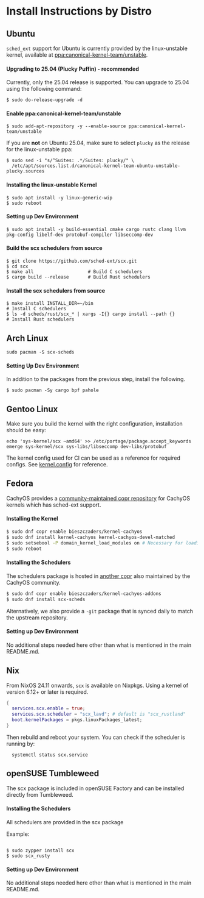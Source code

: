 # Install Instructions by Distro

## Ubuntu

`sched_ext` support for Ubuntu is currently provided by the linux-unstable
kernel, available at
[ppa:canonical-kernel-team/unstable](https://launchpad.net/~canonical-kernel-team/+archive/ubuntu/unstable).

#### Upgrading to 25.04 (Plucky Puffin) - recommended

Currently, only the 25.04 release is supported. You can upgrade to 25.04
using the following command:

```
$ sudo do-release-upgrade -d
```

#### Enable ppa:canonical-kernel-team/unstable

```
$ sudo add-apt-repository -y --enable-source ppa:canonical-kernel-team/unstable
```

If you are **not** on Ubuntu 25.04, make sure to select `plucky` as the release
for the linux-unstable ppa:
```
$ sudo sed -i "s/^Suites: .*/Suites: plucky/" \
  /etc/apt/sources.list.d/canonical-kernel-team-ubuntu-unstable-plucky.sources
```

#### Installing the linux-unstable Kernel

```
$ sudo apt install -y linux-generic-wip
$ sudo reboot
```

#### Setting up Dev Environment

```
$ sudo apt install -y build-essential cmake cargo rustc clang llvm pkg-config libelf-dev protobuf-compiler libseccomp-dev
```

#### Build the scx schedulers from source

```
$ git clone https://github.com/sched-ext/scx.git
$ cd scx
$ make all                    # Build C schedulers
$ cargo build --release       # Build Rust schedulers
```

#### Install the scx schedulers from source

```
$ make install INSTALL_DIR=~/bin                                        # Install C schedulers
$ ls -d scheds/rust/scx_* | xargs -I{} cargo install --path {}          # Install Rust schedulers
```

## Arch Linux

```
sudo pacman -S scx-scheds
```

#### Setting Up Dev Environment

In addition to the packages from the previous step, install the following.

```
$ sudo pacman -Sy cargo bpf pahole
```

## Gentoo Linux
Make sure you build the kernel with the right configuration, installation
should be easy:
```
echo 'sys-kernel/scx ~amd64' >> /etc/portage/package.accept_keywords
emerge sys-kernel/scx sys-libs/libseccomp dev-libs/protobuf
```
The kernel config used for CI can be used as a reference for required configs.
See [kernel.config](kernel.config) for reference.


## Fedora

CachyOS provides a [community-maintained copr repository](https://copr.fedorainfracloud.org/coprs/bieszczaders/kernel-cachyos) for
CachyOS kernels which has sched-ext support.

#### Installing the Kernel

```sh
$ sudo dnf copr enable bieszczaders/kernel-cachyos
$ sudo dnf install kernel-cachyos kernel-cachyos-devel-matched
$ sudo setsebool -P domain_kernel_load_modules on # Necessary for loading kernel modules
$ sudo reboot
```

#### Installing the Schedulers

The schedulers package is hosted in [another copr](https://copr.fedorainfracloud.org/coprs/bieszczaders/kernel-cachyos-addons)
also maintained by the CachyOS community.

```sh
$ sudo dnf copr enable bieszczaders/kernel-cachyos-addons
$ sudo dnf install scx-scheds
```

Alternatively, we also provide a `-git` package that is synced daily to match the upstream repository.

#### Setting up Dev Environment

No additional steps needed here other than what is mentioned in the main README.md.

## Nix

From NixOS 24.11 onwards, `scx` is available on Nixpkgs. Using a kernel of version 6.12+ or later is required.

```nix
{
  services.scx.enable = true;
  services.scx.scheduler = "scx_lavd"; # default is "scx_rustland"
  boot.kernelPackages = pkgs.linuxPackages_latest;
}
```

Then rebuild and reboot your system. You can check if the scheduler is running by:

```shell
  systemctl status scx.service
```

## openSUSE Tumbleweed

The scx package is included in openSUSE Factory and can be installed directly from Tumbleweed.

#### Installing the Schedulers

All schedulers are provided in the scx package

Example:
```

$ sudo zypper install scx
$ sudo scx_rusty
```

#### Setting up Dev Environment

No additional steps needed here other than what is mentioned in the main README.md.
